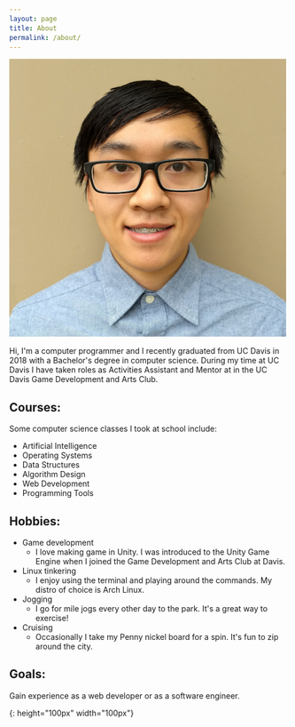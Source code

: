 ```yaml
---
layout: page
title: About
permalink: /about/
---
```


![profile pic][profile]

Hi, I'm a computer programmer and I recently graduated from UC Davis in 2018 with a Bachelor's degree in computer science. During my time at UC Davis I have taken roles as Activities Assistant and Mentor at in the UC Davis Game Development and Arts Club.

## Courses:
Some computer science classes I took at school include:
- Artificial Intelligence
- Operating Systems
- Data Structures
- Algorithm Design
- Web Development
- Programming Tools

## Hobbies:
- Game development
    - I love making game in Unity. I was introduced to the Unity Game Engine when I joined the Game Development and Arts Club at Davis.
- Linux tinkering
    - I enjoy using the terminal and playing around the commands. My distro of choice is Arch Linux.
- Jogging
    - I go for mile jogs every other day to the park. It's a great way to exercise!
- Cruising
    - Occasionally I take my Penny nickel board for a spin. It's fun to zip around the city.

## Goals:
Gain experience as a web developer or as a software engineer.

[profile]: /profile-small.jpg "Thomas Tran"
{: height="100px" width="100px"}